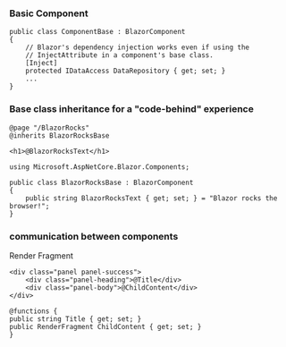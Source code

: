 ### Basic Component
```
public class ComponentBase : BlazorComponent
{
    // Blazor's dependency injection works even if using the
    // InjectAttribute in a component's base class.
    [Inject]
    protected IDataAccess DataRepository { get; set; }
    ...
}
```

### Base class inheritance for a "code-behind" experience
```
@page "/BlazorRocks"
@inherits BlazorRocksBase

<h1>@BlazorRocksText</h1>
```
```
using Microsoft.AspNetCore.Blazor.Components;

public class BlazorRocksBase : BlazorComponent
{
    public string BlazorRocksText { get; set; } = "Blazor rocks the browser!";
}
```
### communication between components

Render Fragment
```
<div class="panel panel-success">
    <div class="panel-heading">@Title</div>
    <div class="panel-body">@ChildContent</div>
</div>

@functions {
public string Title { get; set; }
public RenderFragment ChildContent { get; set; }
}
```
